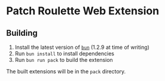 # Patch Roulette Web Extension

## Building

1. Install the latest version of [`bun`](https://bun.sh/) (1.2.9 at time of writing)
2. Run `bun install` to install dependencies
3. Run `bun run pack` to build the extension

The built extensions will be in the `pack` directory.
